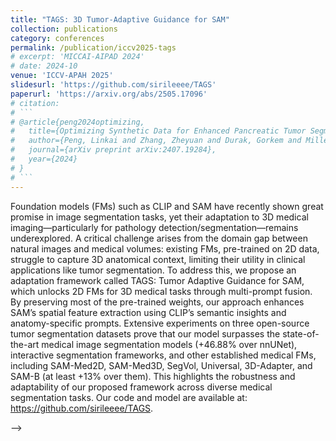 ```yaml
---
title: "TAGS: 3D Tumor-Adaptive Guidance for SAM"
collection: publications
category: conferences
permalink: /publication/iccv2025-tags
# excerpt: 'MICCAI-AIPAD 2024'
# date: 2024-10
venue: 'ICCV-APAH 2025'
slidesurl: 'https://github.com/sirileeee/TAGS'
paperurl: 'https://arxiv.org/abs/2505.17096'
# citation: 
# ```
# @article{peng2024optimizing,
#   title={Optimizing Synthetic Data for Enhanced Pancreatic Tumor Segmentation},
#   author={Peng, Linkai and Zhang, Zheyuan and Durak, Gorkem and Miller, Frank H and Medetalibeyoglu, Alpay and Wallace, Michael B and Bagci, Ulas},
#   journal={arXiv preprint arXiv:2407.19284},
#   year={2024}
# }
# ```
---
```


Foundation models (FMs) such as CLIP and SAM have recently shown great promise in image segmentation tasks, yet their adaptation to 3D medical imaging—particularly for pathology detection/segmentation—remains underexplored. A critical challenge arises from the domain gap between natural images and medical volumes: existing FMs, pre-trained on 2D data, struggle to capture 3D anatomical context, limiting their utility in clinical applications like tumor segmentation. To address this, we propose an adaptation framework called TAGS: Tumor Adaptive Guidance for SAM, which unlocks 2D FMs for 3D medical tasks through multi-prompt fusion. By preserving most of the pre-trained weights, our approach enhances SAM’s spatial feature extraction using CLIP’s semantic insights and anatomy-specific prompts. Extensive experiments on three open-source tumor segmentation datasets prove that our model surpasses the state-of-the-art medical image segmentation models (+46.88% over nnUNet), interactive segmentation frameworks, and other established medical FMs, including SAM-Med2D, SAM-Med3D, SegVol, Universal, 3D-Adapter, and SAM-B (at least +13% over them). This highlights the robustness and adaptability of our proposed framework across diverse medical segmentation tasks. Our code and model are available at: https://github.com/sirileeee/TAGS.

<!-- ![aipad2024](/paper_figs/aipad2024.png) --> -->